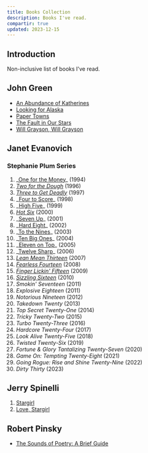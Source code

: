 ```yaml
---
title: Books Collection
description: Books I've read.
compartir: true
updated: 2023-12-15
---
```


## Introduction

Non-inclusive list of books I've read.

## John Green

- [An Abundance of Katherines](https://www.librarything.com/work/2569212)
- [Looking for Alaska](https://www.librarything.com/work/30329846)
- [Paper Towns](https://www.librarything.com/work/5105584)
- [The Fault in Our Stars](https://www.librarything.com/work/11456497)
- [Will Grayson, Will Grayson](https://www.librarything.com/work/8463786)

## Janet Evanovich

### Stephanie Plum Series

1. _[One for the Money](https://en.wikipedia.org/wiki/One_for_the_Money_(novel) "One for the Money (novel)")\_ (1994)
2. _[Two for the Dough](https://en.wikipedia.org/wiki/Two_for_the_Dough "Two for the Dough")_ (1996)
3. _[Three to Get Deadly](https://en.wikipedia.org/wiki/Three_to_Get_Deadly "Three to Get Deadly")_ (1997)
4. _[Four to Score](https://en.wikipedia.org/wiki/Four_to_Score_(novel) "Four to Score (novel)")\_ (1998)
5. _[High Five](https://en.wikipedia.org/wiki/High_Five_(novel))\_ (1999)
6. _[Hot Six](https://en.wikipedia.org/wiki/Hot_Six "Hot Six")_ (2000)
7. _[Seven Up](https://en.wikipedia.org/wiki/Seven_Up_(novel) "Seven Up (novel)")\_ (2001)
8. _[Hard Eight](https://en.wikipedia.org/wiki/Hard_Eight_(novel) "Hard Eight (novel)")\_ (2002)
9. _[To the Nines](https://en.wikipedia.org/wiki/To_the_Nines_(novel) "To the Nines (novel)")\_ (2003)
10. _[Ten Big Ones](https://en.wikipedia.org/wiki/Ten_Big_Ones_(novel) "Ten Big Ones (novel)")\_ (2004)
11. _[Eleven on Top](https://en.wikipedia.org/wiki/Eleven_on_Top_(novel) "Eleven on Top (novel)")\_ (2005)
12. _[Twelve Sharp](https://en.wikipedia.org/wiki/Twelve_Sharp_(novel) "Twelve Sharp (novel)")\_ (2006)
13. _[Lean Mean Thirteen](https://en.wikipedia.org/wiki/Lean_Mean_Thirteen "Lean Mean Thirteen")_ (2007)
14. _[Fearless Fourteen](https://en.wikipedia.org/wiki/Fearless_Fourteen "Fearless Fourteen")_ (2008)
15. _[Finger Lickin' Fifteen](https://en.wikipedia.org/wiki/Finger_Lickin%27_Fifteen "Finger Lickin' Fifteen")_ (2009)
16. _[Sizzling Sixteen](https://en.wikipedia.org/wiki/Sizzling_Sixteen "Sizzling Sixteen")_ (2010)
17. _Smokin' Seventeen_ (2011)
18. _Explosive Eighteen_ (2011)
19. _Notorious Nineteen_ (2012)
20. _Takedown Twenty_ (2013)
21. _Top Secret Twenty-One_ (2014)
22. _Tricky Twenty-Two_ (2015)
23. _Turbo Twenty-Three_ (2016)
24. _Hardcore Twenty-Four_ (2017)
25. _Look Alive Twenty-Five_ (2018)
26. _Twisted Twenty-Six_ (2019)
27. _Fortune & Glory Tantalizing Twenty-Seven_ (2020)
28. _Game On: Tempting Twenty-Eight_ (2021)
29. _Going Rogue: Rise and Shine Twenty-Nine_ (2022)
30. _Dirty Thirty_ (2023)

## Jerry Spinelli

1. [Stargirl](<https://en.wikipedia.org/wiki/Stargirl_(novel)>)
2. [Love, Stargirl](https://en.wikipedia.org/wiki/Love,_Stargirl)

## Robert Pinsky

- [The Sounds of Poetry: A Brief Guide](https://www.librarything.com/work/121193)
